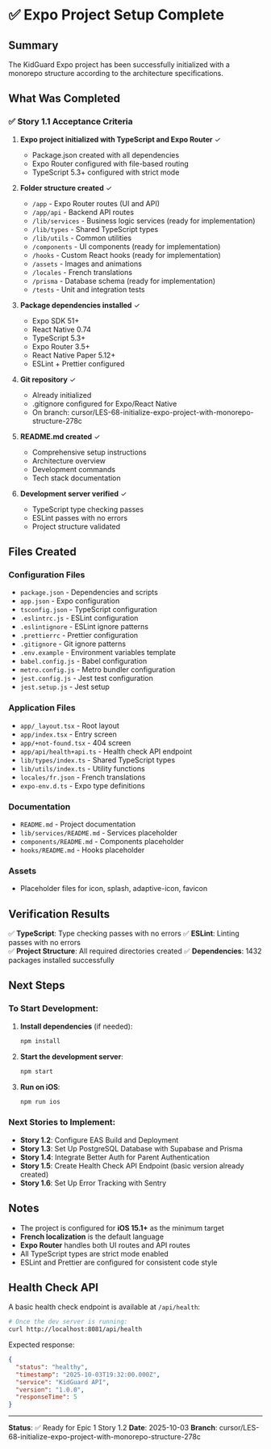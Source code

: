 # ✅ Expo Project Setup Complete

## Summary

The KidGuard Expo project has been successfully initialized with a monorepo structure according to the architecture specifications.

## What Was Completed

### ✅ Story 1.1 Acceptance Criteria

1. **Expo project initialized with TypeScript and Expo Router** ✓
   - Package.json created with all dependencies
   - Expo Router configured with file-based routing
   - TypeScript 5.3+ configured with strict mode

2. **Folder structure created** ✓
   - `/app` - Expo Router routes (UI and API)
   - `/app/api` - Backend API routes
   - `/lib/services` - Business logic services (ready for implementation)
   - `/lib/types` - Shared TypeScript types
   - `/lib/utils` - Common utilities
   - `/components` - UI components (ready for implementation)
   - `/hooks` - Custom React hooks (ready for implementation)
   - `/assets` - Images and animations
   - `/locales` - French translations
   - `/prisma` - Database schema (ready for implementation)
   - `/tests` - Unit and integration tests

3. **Package dependencies installed** ✓
   - Expo SDK 51+
   - React Native 0.74
   - TypeScript 5.3+
   - Expo Router 3.5+
   - React Native Paper 5.12+
   - ESLint + Prettier configured

4. **Git repository** ✓
   - Already initialized
   - .gitignore configured for Expo/React Native
   - On branch: cursor/LES-68-initialize-expo-project-with-monorepo-structure-278c

5. **README.md created** ✓
   - Comprehensive setup instructions
   - Architecture overview
   - Development commands
   - Tech stack documentation

6. **Development server verified** ✓
   - TypeScript type checking passes
   - ESLint passes with no errors
   - Project structure validated

## Files Created

### Configuration Files
- `package.json` - Dependencies and scripts
- `app.json` - Expo configuration
- `tsconfig.json` - TypeScript configuration
- `.eslintrc.js` - ESLint configuration
- `.eslintignore` - ESLint ignore patterns
- `.prettierrc` - Prettier configuration
- `.gitignore` - Git ignore patterns
- `.env.example` - Environment variables template
- `babel.config.js` - Babel configuration
- `metro.config.js` - Metro bundler configuration
- `jest.config.js` - Jest test configuration
- `jest.setup.js` - Jest setup

### Application Files
- `app/_layout.tsx` - Root layout
- `app/index.tsx` - Entry screen
- `app/+not-found.tsx` - 404 screen
- `app/api/health+api.ts` - Health check API endpoint
- `lib/types/index.ts` - Shared TypeScript types
- `lib/utils/index.ts` - Utility functions
- `locales/fr.json` - French translations
- `expo-env.d.ts` - Expo type definitions

### Documentation
- `README.md` - Project documentation
- `lib/services/README.md` - Services placeholder
- `components/README.md` - Components placeholder
- `hooks/README.md` - Hooks placeholder

### Assets
- Placeholder files for icon, splash, adaptive-icon, favicon

## Verification Results

✅ **TypeScript**: Type checking passes with no errors
✅ **ESLint**: Linting passes with no errors  
✅ **Project Structure**: All required directories created
✅ **Dependencies**: 1432 packages installed successfully

## Next Steps

### To Start Development:

1. **Install dependencies** (if needed):
   ```bash
   npm install
   ```

2. **Start the development server**:
   ```bash
   npm start
   ```

3. **Run on iOS**:
   ```bash
   npm run ios
   ```

### Next Stories to Implement:

- **Story 1.2**: Configure EAS Build and Deployment
- **Story 1.3**: Set Up PostgreSQL Database with Supabase and Prisma
- **Story 1.4**: Integrate Better Auth for Parent Authentication
- **Story 1.5**: Create Health Check API Endpoint (basic version already created)
- **Story 1.6**: Set Up Error Tracking with Sentry

## Notes

- The project is configured for **iOS 15.1+** as the minimum target
- **French localization** is the default language
- **Expo Router** handles both UI routes and API routes
- All TypeScript types are strict mode enabled
- ESLint and Prettier are configured for consistent code style

## Health Check API

A basic health check endpoint is available at `/api/health`:

```bash
# Once the dev server is running:
curl http://localhost:8081/api/health
```

Expected response:
```json
{
  "status": "healthy",
  "timestamp": "2025-10-03T19:32:00.000Z",
  "service": "KidGuard API",
  "version": "1.0.0",
  "responseTime": 5
}
```

---

**Status**: ✅ Ready for Epic 1 Story 1.2
**Date**: 2025-10-03
**Branch**: cursor/LES-68-initialize-expo-project-with-monorepo-structure-278c
